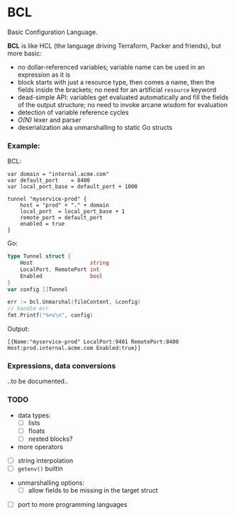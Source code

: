 BCL
===

Basic Configuration Language.

__BCL__ is like HCL (the language driving Terraform, Packer and friends),
but more basic:

* no dollar-referenced variables; variable name can be used in an expression
  as it is
* block starts with just a resource type, then comes a name, then the fields 
  inside the brackets; no need for an artificial `resource` keyword
* dead-simple API: variables get evaluated automatically and fill the fields of
  the output structure;
  no need to invoke arcane wisdom for evaluation
* detection of variable reference cycles
* _O(N)_ lexer and parser
* deserialization aka unmarshalling to static Go structs

### Example:
BCL:
```hcl
var domain = "internal.acme.com"
var default_port    = 8400
var local_port_base = default_port + 1000

tunnel "myservice-prod" {
	host = "prod" + "." + domain
	local_port  = local_port_base + 1
	remote_port = default_port
	enabled = true
}
```
Go:
```Go
type Tunnel struct {
	Host                  string
	LocalPort, RemotePort int
	Enabled               bool
}
var config []Tunnel

err := bcl.Unmarshal(fileContent, &config)
// handle err
fmt.Printf("%+v\n", config)

```
Output:
```
[{Name:"myservice-prod" LocalPort:9401 RemotePort:8400 Host:prod.internal.acme.com Enabled:true}]
```
### Expressions, data conversions

..to be documented..

### TODO

* data types:
  - [ ] lists
  - [ ] floats
  - [ ] nested blocks?
* more operators
* [ ] string interpolation
* [ ] `getenv()` builtin

* unmarshalling options:
  - [ ] allow fields to be missing in the target struct

* [ ] port to more programming languages
